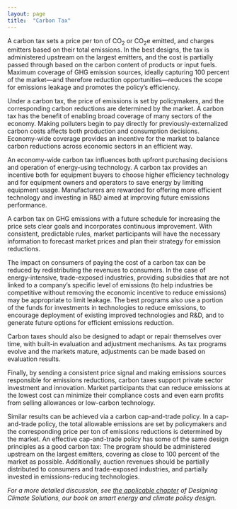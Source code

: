```yaml
---
layout: page
title:  "Carbon Tax"
---
```

A carbon tax sets a price per ton of CO<sub>2</sub> or CO<sub>2</sub>e emitted, and charges emitters based on their total emissions.  In the best designs, the tax is administered upstream on the largest emitters, and the cost is partially passed through based on the carbon content of products or input fuels. Maximum coverage of GHG emission sources, ideally capturing 100 percent of the market—and therefore reduction opportunities—reduces the scope for emissions leakage and promotes the policy’s efficiency.  

Under a carbon tax, the price of emissions is set by policymakers, and the corresponding carbon reductions are determined by the market.  A carbon tax has the benefit of enabling broad coverage of many sectors of the economy.  Making polluters begin to pay directly for previously-externalized carbon costs affects both production and consumption decisions.  Economy-wide coverage provides an incentive for the market to balance carbon reductions across economic sectors in an efficient way. 
 
An economy-wide carbon tax influences both upfront purchasing decisions and operation of energy-using technology.  A carbon tax provides an incentive both for equipment buyers to choose higher efficiency technology and for equipment owners and operators to save energy by limiting equipment usage.  Manufacturers are rewarded for offering more efficient technology and investing in R&D aimed at improving future emissions performance. 

A carbon tax on GHG emissions with a future schedule for increasing the price sets clear goals and incorporates continuous improvement.  With consistent, predictable rules, market participants will have the necessary information to forecast market prices and plan their strategy for emission reductions.


The impact on consumers of paying the cost of a carbon tax can be reduced by redistributing the revenues to consumers.  In the case of energy-intensive, trade-exposed industries, providing subsidies that are not linked to a company’s specific level of emissions (to help industries be competitive without removing the economic incentive to reduce emissions) may be appropriate to limit leakage.  The best programs also use a portion of the funds for investments in technologies to reduce emissions, to encourage deployment of existing improved technologies and R&D, and to generate future options for efficient emissions reduction. 

Carbon taxes should also be designed to adapt or repair themselves over time, with built-in evaluation and adjustment mechanisms.  As tax programs evolve and the markets mature, adjustments can be made based on evaluation results. 

Finally, by sending a consistent price signal and making emissions sources responsible for emissions reductions, carbon taxes support private sector investment and innovation.  Market participants that can reduce emissions at the lowest cost can minimize their compliance costs and even earn profits from selling allowances or low-carbon technology.

Similar results can be achieved via a carbon cap-and-trade policy.  In a cap-and-trade policy, the total allowable emissions are set by policymakers and the corresponding price per ton of emissions reductions is determined by the market.  An effective cap-and-trade policy has some of the same design principles as a good carbon tax: The program should be administered upstream on the largest emitters, covering as close to 100 percent of the market as possible.  Additionally, auction revenues should be partially distributed to consumers and trade-exposed industries, and partially invested in emissions-reducing technologies.

*For a more detailed discussion, see [the applicable chapter](https://www.energypolicy.solutions/policies/carbon-pricing/) of Designing Climate Solutions, our book on smart energy and climate policy design.*
